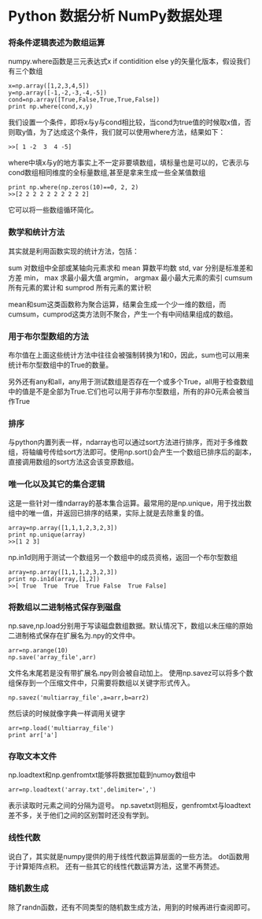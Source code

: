 # Python 数据分析 NumPy数据处理

### 将条件逻辑表述为数组运算

numpy.where函数是三元表达式x if contidition else y的矢量化版本，假设我们有三个数组
```
x=np.array([1,2,3,4,5])
y=np.array([-1,-2,-3,-4,-5])
cond=np.array([True,False,True,True,False])
print np.where(cond,x,y)
```
我们设置一个条件，即将x与y与cond相比较，当cond为true值的时候取x值，否则取y值，为了达成这个条件，我们就可以使用where方法，结果如下：
```
>>[ 1 -2  3  4 -5]
```
where中填x与y的地方事实上不一定非要填数组，填标量也是可以的，它表示与cond数组相同维度的全标量数组,甚至是拿来生成一些全某值数组
```
print np.where(np.zeros(10)==0, 2, 2)
>>[2 2 2 2 2 2 2 2 2 2]
```
它可以将一些数组循环简化。

### 数学和统计方法

其实就是利用函数实现的统计方法，包括：

sum	对数组中全部或某轴向元素求和
mean 算数平均数
std, var 分别是标准差和方差
min， max 求最小最大值
argmin， argmax 最小最大元素的索引
cumsum 所有元素的累计和
sumprod 所有元素的累计积

mean和sum这类函数称为聚合运算，结果会生成一个少一维的数组，而cumsum，cumprod这类方法则不聚合，产生一个有中间结果组成的数组。

### 用于布尔型数组的方法

布尔值在上面这些统计方法中往往会被强制转换为1和0，因此，sum也可以用来统计布尔型数组中的True的数量。

另外还有any和all，any用于测试数组是否存在一个或多个True，all用于检查数组中的值是不是全部为True.它们也可以用于非布尔型数组，所有的非0元素会被当作True

### 排序

与python内置列表一样，ndarray也可以通过sort方法进行排序，而对于多维数组，将轴编号传给sort方法即可。使用np.sort()会产生一个数组已排序后的副本，直接调用数组的sort方法这会该变原数组。

### 唯一化以及其它的集合逻辑

这是一些针对一维ndarray的基本集合运算。最常用的是np.unique，用于找出数组中的唯一值，并返回已排序的结果，实际上就是去除重复的值。
```
array=np.array([1,1,1,2,3,2,3])
print np.unique(array)
>>[1 2 3]
```
np.in1d则用于测试一个数组另一个数组中的成员资格，返回一个布尔型数组
```
array=np.array([1,1,1,2,3,2,3])
print np.in1d(array,[1,2])
>>[ True  True  True  True False  True False]
```

### 将数组以二进制格式保存到磁盘
np.save,np.load分别用于写读磁盘数组数据。默认情况下，数组以未压缩的原始二进制格式保存在扩展名为.npy的文件中。
```
arr=np.arange(10)
np.save('array_file',arr)
```
文件名末尾若是没有带扩展名.npy则会被自动加上。
使用np.savez可以将多个数组保存到一个压缩文件中，只需要将数组以关键字形式传入。
```
np.savez('multiarray_file',a=arr,b=arr2)
```
然后读的时候就像字典一样调用关键字
```
arr=np.load('multiarray_file')
print arr['a']
```

### 存取文本文件

np.loadtext和np.genfromtxt能够将数据加载到numoy数组中
```
arr=np.loadtext('array.txt',delimiter=',')
```
表示读取时元素之间的分隔为逗号。
np.savetxt则相反，genfromtxt与loadtext差不多，关于他们之间的区别暂时还没有学到。

### 线性代数

说白了，其实就是numpy提供的用于线性代数运算层面的一些方法。
dot函数用于计算矩阵点积。
还有一些其它的线性代数运算方法，这里不再赘述。

### 随机数生成

除了randn函数，还有不同类型的随机数生成方法，用到的时候再进行查阅即可。

